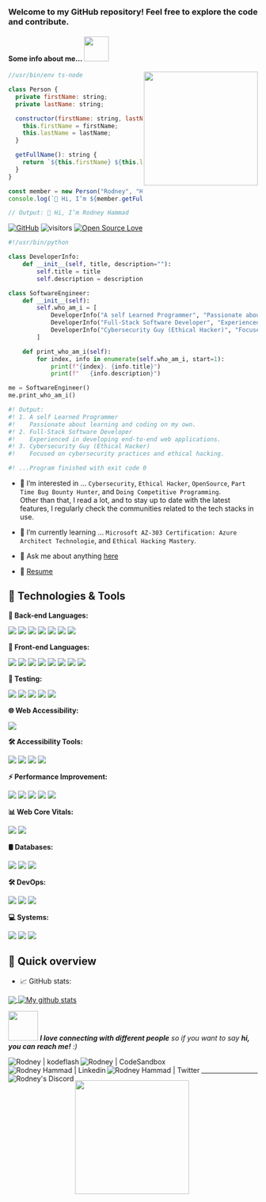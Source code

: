 <h3>Welcome to my GitHub repository! Feel free to explore the code and contribute.</h3>

<h4> Some info about me... <img src="https://res.cloudinary.com/dmezweboo/image/upload/v1620378117/Bitmoji/fbfff0c2999c5dcb7865dcfba17223c5a686cdf49b51dbd89aa322ceba53d92e.0_t210yq.png" width="50"></h4>

<!-- Your image with the custom class -->
<img align='right' class="bitmoji_image" src="https://res.cloudinary.com/dmezweboo/image/upload/v1620378116/Bitmoji/b7c1da48eaf597259e08ed5ce54967c3017e84775093a9811462f90166583f7b.0_m2awf6.png" width="230" style="display: flex; flex-direction: column-reverse;">

```javascript
//usr/bin/env ts-node

class Person {
  private firstName: string;
  private lastName: string;

  constructor(firstName: string, lastName: string) {
    this.firstName = firstName;
    this.lastName = lastName;
  }

  getFullName(): string {
    return `${this.firstName} ${this.lastName}`;
  }
}

const member = new Person("Rodney", "Hammad");
console.log(`👋 Hi, I’m ${member.getFullName()}`);

// Output: 👋 Hi, I’m Rodney Hammad
```
[![GitHub](https://img.shields.io/badge/GitHub-RodCyb3Dev-blueviolet)](https://github.com/RodCyb3Dev)
![visitors](https://visitor-badge.laobi.icu/badge?page_id=Rodcode47.Rodcode47)
[![Open Source Love](https://badges.frapsoft.com/os/v1/open-source.svg?v=102)](https://github.com/RodCyb3Dev/open-source/)

```python
#!/usr/bin/python

class DeveloperInfo:
    def __init__(self, title, description=""):
        self.title = title
        self.description = description

class SoftwareEngineer:
    def __init__(self):
        self.who_am_i = [
            DeveloperInfo("A self Learned Programmer", "Passionate about learning and coding on my own."),
            DeveloperInfo("Full-Stack Software Developer", "Experienced in developing end-to-end web applications."),
            DeveloperInfo("Cybersecurity Guy (Ethical Hacker)", "Focused on cybersecurity practices and ethical hacking.")
        ]

    def print_who_am_i(self):
        for index, info in enumerate(self.who_am_i, start=1):
            print(f"{index}. {info.title}")
            print(f"   {info.description}")

me = SoftwareEngineer()
me.print_who_am_i()

#! Output:
#! 1. A self Learned Programmer
#!    Passionate about learning and coding on my own.
#! 2. Full-Stack Software Developer
#!    Experienced in developing end-to-end web applications.
#! 3. Cybersecurity Guy (Ethical Hacker)
#!    Focused on cybersecurity practices and ethical hacking.

#! ...Program finished with exit code 0
```

- 👀 I’m interested in ... `Cybersecurity`, `Ethical Hacker`, `OpenSource`, `Part Time Bug Bounty Hunter`, and `Doing Competitive Programming`.<br> Other than that, I read a lot, and to stay up to date with the latest features, I regularly check the communities related to the tech stacks in use.

- 🌱 I’m currently learning ... `Microsoft AZ-303 Certification: Azure Architect Technologie`, and `Ethical Hacking Mastery`.

- 💬 Ask me about anything [here](https://github.com/RodCyb3Dev/RodCyb3Dev/issues)

- 📝 [Resume](https://kodeflash.dev/resumes/)

## 🔧 Technologies & Tools

**🚀 Back-end Languages:**

![](https://img.shields.io/badge/Code-JavaScript-informational?style=flat&logo=javascript&logoColor=white&color=6aa6f8)
![](https://img.shields.io/badge/Code-PHP-informational?style=flat&logo=php&logoColor=white&color=6aa6f8)
![](https://img.shields.io/badge/Code-Ruby_on_Rails-informational?style=flat&logo=ruby&logoColor=white&color=6aa6f8)
![](https://img.shields.io/badge/Code-Java-informational?style=flat&logo=java&logoColor=white&color=6aa6f8)
![](https://img.shields.io/badge/Code-Python-informational?style=flat&logo=python&logoColor=white&color=6aa6f8)
![](https://img.shields.io/badge/Shell-Bash-informational?style=flat&logo=gnu-bash&logoColor=white&color=6aa6f8)
![](https://img.shields.io/badge/Code-Typescript-informational?style=flat&logo=typeScript&logoColor=white&color=6aa6f8)

**🎨 Front-end Languages:**

![](https://img.shields.io/badge/Code-React-informational?style=flat&logo=react&logoColor=white&color=6aa6f8)
![](https://img.shields.io/badge/Code-Angular-informational?style=flat&logo=angular&logoColor=white&color=6aa6f8)
![](https://img.shields.io/badge/Code-HTML5-informational?style=flat&logo=html5&logoColor=white&color=6aa6f8)
![](https://img.shields.io/badge/Code-SCSS-informational?style=flat&logo=sass&logoColor=white&color=6aa6f8)
![](https://img.shields.io/badge/Code-Vue.js-informational?style=flat&logo=vue.js&logoColor=white&color=6aa6f8)
![](https://img.shields.io/badge/Code-Webpack-informational?style=flat&logo=webpack&logoColor=white&color=6aa6f8)
![](https://img.shields.io/badge/Code-GraphQL-informational?style=flat&logo=graphql&logoColor=white&color=6aa6f8)
![](https://img.shields.io/badge/Code-Next.js-informational?style=flat&logo=next.js&logoColor=white&color=6aa6f8)

**🧪 Testing:**

![](https://img.shields.io/badge/Framework-Playwright-informational?style=flat&logo=playwright&logoColor=white&color=6aa6f8)
![](https://img.shields.io/badge/Framework-Cypress-informational?style=flat&logo=cypress&logoColor=white&color=6aa6f8)
![](https://img.shields.io/badge/Framework-Jest-informational?style=flat&logo=jest&logoColor=white&color=6aa6f8)
![](https://img.shields.io/badge/Framework-RSpec-informational?style=flat&logo=ruby&logoColor=white&color=6aa6f8)
![](https://img.shields.io/badge/Framework-Robo-informational?style=flat&logo=robo&logoColor=white&color=6aa6f8)


**🌐 Web Accessibility:**

![](https://img.shields.io/badge/Guidelines-WCAG-informational?style=flat&logoColor=white&color=6aa6f8)

**🛠️ Accessibility Tools:**

![](https://img.shields.io/badge/Tool-Axe-informational?style=flat&logo=axe&logoColor=white&color=6aa6f8)
![](https://img.shields.io/badge/Tool-Lighthouse-informational?style=flat&logo=lighthouse&logoColor=white&color=6aa6f8)
![](https://img.shields.io/badge/Tool-WAVE-informational?style=flat&logo=wave&logoColor=white&color=6aa6f8)
![](https://img.shields.io/badge/Tool-JAWS-informational?style=flat&logo=jaws&logoColor=white&color=6aa6f8)

**⚡ Performance Improvement:**

![](https://img.shields.io/badge/Tool-Google_Search_Console-informational?style=flat&logo=google&logoColor=white&color=6aa6f8)
![](https://img.shields.io/badge/Tool-Google_PageSpeed-informational?style=flat&logo=google&logoColor=white&color=6aa6f8)
![](https://img.shields.io/badge/Tool-WebPageTest-informational?style=flat&logo=webpagetest&logoColor=white&color=6aa6f8)
![](https://img.shields.io/badge/Tool-Performance_Monitor-informational?style=flat&logo=performance&logoColor=white&color=6aa6f8)
![](https://img.shields.io/badge/Tool-Lighthouse_CI-informational?style=flat&logo=lighthouse&logoColor=white&color=6aa6f8)

**📊 Web Core Vitals:**

![](https://img.shields.io/badge/Metrics-Core_Vitals-informational?style=flat&logoColor=white&color=6aa6f8)
![](https://img.shields.io/badge/Tool-Google_Search_Console-informational?style=flat&logo=google&logoColor=white&color=6aa6f8)


**🛢️ Databases:**

![](https://img.shields.io/badge/Tools-PostgreSQL-informational?style=flat&logo=postgresql&logoColor=white&color=6aa6f8)
![](https://img.shields.io/badge/Tools-MySQL-informational?style=flat&logo=mysql&logoColor=white&color=6aa6f8)
![](https://img.shields.io/badge/Tools-MongoDB-informational?style=flat&logo=mongodb&logoColor=white&color=6aa6f8)

**🛠️ DevOps:**

![](https://img.shields.io/badge/Tools-Docker-informational?style=flat&logo=docker&logoColor=white&color=6aa6f8)
![](https://img.shields.io/badge/Tools-Kubernetes-informational?style=flat&logo=kubernetes&logoColor=white&color=6aa6f8)
![](https://img.shields.io/badge/Tools-Vagrant-informational?style=flat&logo=vagrant&logoColor=white&color=6aa6f8)

**💻 Systems:**

![](https://img.shields.io/badge/OS-Linux-informational?style=flat&logo=linux&logoColor=white&color=6aa6f8)
![](https://img.shields.io/badge/OS-Mac-informational?style=flat&logo=mac&logoColor=white&color=6aa6f8)
![](https://img.shields.io/badge/OS-Windows-informational?style=flat&logo=windows&logoColor=white&color=6aa6f8)

## 🚧 Quick overview

* 📈 GitHub stats:  
<a href="https://github.com/RodCyb3Dev/github-readme-stats">
  <!-- Change the `github-readme-stats.anuraghazra1.vercel.app` to `github-readme-stats.vercel.app`  -->
  <img align="center" src="https://github-readme-stats.vercel.app/api/top-langs/?username=RodCyb3Dev" />
</a>
<a href="https://github.com/RodCyb3Dev/github-readme-stats">
  <img align="center" src="https://github-readme-stats.vercel.app/api?username=RodCyb3Dev&show_icons=true&line_height=27&include_all_commits=true" alt="My github stats" />
</a>  

<img src="https://media.giphy.com/media/LnQjpWaON8nhr21vNW/giphy.gif" width="60"> <em><b>I love connecting with different people</b> so if you want to say <b>hi, you can reach me!</b> :)</em>

<a href="https://kodeflash.dev/" target="_blank">
  <img align="left" alt="Rodney | kodeflash" width="" src="https://img.shields.io/badge/-my_website_portfolio-green?style=flat-square&amp;logo=link&amp;logoColor=white&amp" />
</a>
<a href="https://codesandbox.io/u/RodCyb3Dev" target="_blank">
  <img align="left" alt="Rodney | CodeSandbox" width="" src="https://img.shields.io/badge/-rodney-gray?style=flat-square&amp;logo=codesandbox&amp;logoColor=white&amp" />
</a>
<a href="https://linkedin.com/in/rodneyhammad" target="_blank">
  <img align="left" alt="Rodney Hammad | Linkedin" width="" src="https://img.shields.io/badge/-rodney-blue?style=flat-square&amp;logo=Linkedin&amp;logoColor=white&amp" />
</a>
<a href="https://www.twitter.com/@rodneyh" target="_blank">
  <img align="left" alt="Rodney Hammad | Twitter" width="" src="https://img.shields.io/badge/-rodney-blue?style=flat-square&amp;logo=Twitter&amp;logoColor=white&amp" />
</a>
<a href="https://discord.gg/sXxyTDmKH5" target="_blank">
  <img align="left" alt="Rodney's Discord" width="" src="https://img.shields.io/badge/-rodney-purple?style=round&amp;logo=Discord&amp;logoColor=white&amp" />
</a>

<br>

---

<!---
Rodcode47/Rodcode47 is a ✨ special ✨ repository because its `README.md` (this file) appears on your GitHub profile.
You can click the Preview link to take a look at your changes.
--->

<img align='left' src="https://res.cloudinary.com/dmezweboo/image/upload/v1620378117/Bitmoji/ba5f264bd0ca0c22a4e6cf5496939d1e5fb10e10e5a106b524e7d455df96fc31.0_a7gvq2.png" width="230">
